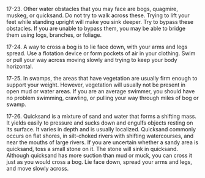
17-23\. Other water obstacles that you may face are bogs, quagmire, muskeg, or quicksand. Do not try to walk across these. Trying to lift your feet while standing upright will make you sink deeper. Try to bypass these obstacles. If you are unable to bypass them, you may be able to bridge them using logs, branches, or foliage.

17-24\. A way to cross a bog is to lie face down, with your arms and legs spread. Use a flotation device or form pockets of air in your clothing. Swim or pull your way across moving slowly and trying to keep your body horizontal.

17-25\. In swamps, the areas that have vegetation are usually firm enough to support your weight. However, vegetation will usually not be present in open mud or water areas. If you are an average swimmer, you should have no problem swimming, crawling, or pulling your way through miles of bog or swamp.

17-26\. Quicksand is a mixture of sand and water that forms a shifting mass. It yields easily to pressure and sucks down and engulfs objects resting on its surface. It varies in depth and is usually localized. Quicksand commonly occurs on flat shores, in silt-choked rivers with shifting watercourses, and near the mouths of large rivers. If you are uncertain whether a sandy area is quicksand, toss a small stone on it. The stone will sink in quicksand. Although quicksand has more suction than mud or muck, you can cross it just as you would cross a bog. Lie face down, spread your arms and legs, and move slowly across.
